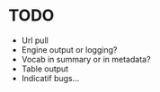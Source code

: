 # TODO

- Url pull
- Engine output or logging?
- Vocab in summary or in metadata?
- Table output
- Indicatif bugs...
